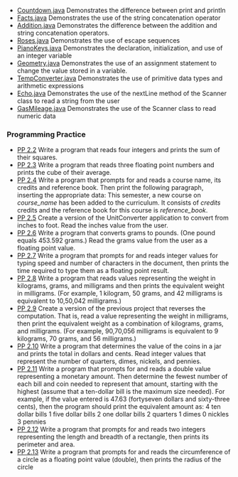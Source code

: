 - [Countdown.java](https://github.com/KellzCodes/Interview_Prep/blob/main/src/main/java/basics/chapter002/Countdown.java) Demonstrates the difference between print and println
- [Facts.java](https://github.com/KellzCodes/Interview_Prep/blob/main/src/main/java/basics/chapter002/Facts.java) Demonstrates the use of the string concatenation operator
- [Addition.java](https://github.com/KellzCodes/Interview_Prep/blob/main/src/main/java/basics/chapter002/Addition.java) Demonstrates the difference between the addition and string concatenation operators.
- [Roses.java](https://github.com/KellzCodes/Interview_Prep/blob/main/src/main/java/basics/chapter002/Roses.java) Demonstrates the use of escape sequences
- [PianoKeys.java](https://github.com/KellzCodes/Interview_Prep/blob/main/src/main/java/basics/chapter002/PianoKeys.java) Demonstrates the declaration, initialization, and use of an integer variable
- [Geometry.java](https://github.com/KellzCodes/Interview_Prep/blob/main/src/main/java/basics/chapter002/Geometry.java) Demonstrates the use of an assignment statement to change the value stored in a variable.
- [TempConverter.java](https://github.com/KellzCodes/Interview_Prep/blob/main/src/main/java/basics/chapter002/TempConverter.java) Demonstrates the use of primitive data types and arithmetic expressions
- [Echo.java](https://github.com/KellzCodes/Interview_Prep/blob/main/src/main/java/basics/chapter002/Echo.java) Demonstrates the use of the nextLine method of the Scanner class to read a string from the user
- [GasMileage.java](https://github.com/KellzCodes/Interview_Prep/blob/main/src/main/java/basics/chapter002/GasMileage.java) Demonstrates the use of the Scanner class to read numeric data
### Programming Practice
- [PP 2.2](https://github.com/KellzCodes/Interview_Prep/blob/main/src/main/java/basics/chapter002/Pp22.java) Write a program that reads four integers and prints the sum of their squares.
- [PP 2.3](https://github.com/KellzCodes/Interview_Prep/blob/main/src/main/java/basics/chapter002/Pp23.java) Write a program that reads three floating point numbers and prints the cube of their average.
- [PP 2.4](https://github.com/KellzCodes/Interview_Prep/blob/main/src/main/java/basics/chapter002/Pp24.java) Write a program that prompts for and reads a course name, its credits and reference book. Then print the following paragraph, inserting the appropriate data: This semester, a new course on *course_name* has been added to the curriculum. It consists of *credits* credits and the reference book for this course is *reference_book*.
- [PP 2.5](https://github.com/KellzCodes/Interview_Prep/blob/main/src/main/java/basics/chapter002/Pp25.java) Create a version of the UnitConverter application to convert from inches to foot. Read the inches value from the user.
- [PP 2.6](https://github.com/KellzCodes/Interview_Prep/blob/main/src/main/java/basics/chapter002/Pp26.java) Write a program that converts grams to pounds. (One pound equals 453.592 grams.) Read the grams value from the user as a floating point value.
- [PP 2.7](https://github.com/KellzCodes/Interview_Prep/blob/main/src/main/java/basics/chapter002/Pp27.java) Write a program that prompts for and reads integer values for typing speed and number of characters in the document, then prints the time required to type them as a floating point result.
- [PP 2.8](https://github.com/KellzCodes/Interview_Prep/blob/main/src/main/java/basics/chapter002/Pp28.java) Write a program that reads values representing the weight in kilograms, grams, and milligrams and then prints the equivalent weight in milligrams. (For example, 1 kilogram, 50 grams, and 42 milligrams is equivalent to 10,50,042 milligrams.)
- [PP 2.9](https://github.com/KellzCodes/Interview_Prep/blob/main/src/main/java/basics/chapter002/Pp29.java) Create a version of the previous project that reverses the computation. That is, read a value representing the weight in milligrams, then print the equivalent weight as a combination of kilograms, grams, and milligrams. (For example, 90,70,056 milligrams is equivalent to 9 kilograms, 70 grams, and 56 milligrams.)
- [PP 2.10](https://github.com/KellzCodes/Interview_Prep/blob/main/src/main/java/basics/chapter002/Pp210.java) Write a program that determines the value of the coins in a jar and prints the total in dollars and cents. Read integer values that represent the number of quarters, dimes, nickels, and pennies.
- [PP 2.11](https://github.com/KellzCodes/Interview_Prep/blob/main/src/main/java/basics/chapter002/Pp211.java) Write a program that prompts for and reads a double value representing a monetary amount. Then determine the fewest number of each bill and coin needed to represent that amount, starting with the highest (assume that a ten-dollar bill is the maximum size needed). For example, if the value entered is 47.63 (fortyseven dollars and sixty-three cents), then the program should print the equivalent amount as: 4 ten dollar bills 1 five dollar bills 2 one dollar bills 2 quarters 1 dimes 0 nickles 3 pennies
- [PP 2.12](https://github.com/KellzCodes/Interview_Prep/blob/main/src/main/java/basics/chapter002/Pp212.java) Write a program that prompts for and reads two integers representing the length and breadth of a rectangle, then prints its perimeter and area.
- [PP 2.13](https://github.com/KellzCodes/Interview_Prep/blob/main/src/main/java/basics/chapter002/Pp213.java) Write a program that prompts for and reads the circumference of a circle as a floating point value (double), then prints the radius of the circle
